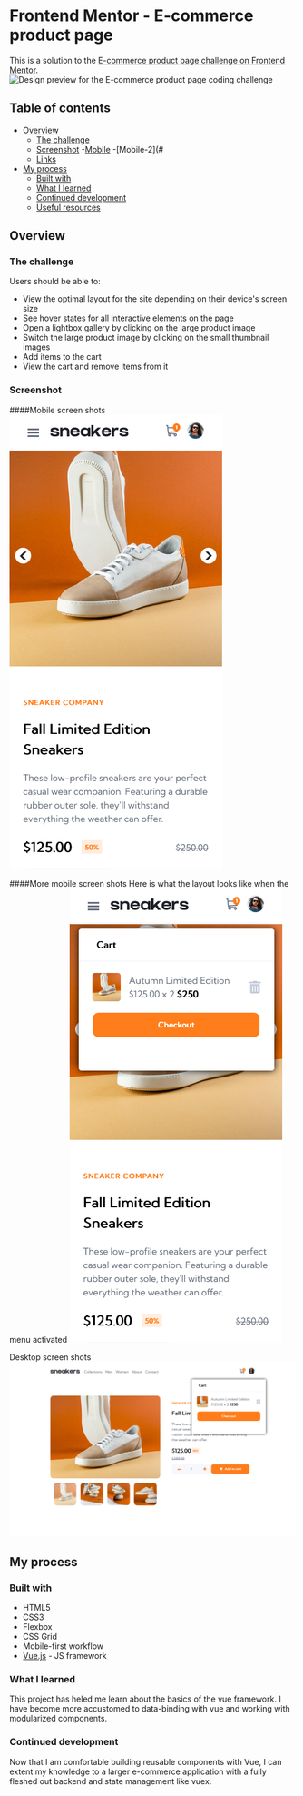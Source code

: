 # Frontend Mentor - E-commerce product page
This is a solution to the [E-commerce product page challenge on Frontend Mentor](https://www.frontendmentor.io/challenges/ecommerce-product-page-UPsZ9MJp6).
![Design preview for the E-commerce product page coding challenge](./assets/design/desktop-preview.jpg)

## Table of contents

- [Overview](#overview)
  - [The challenge](#the-challenge)
  - [Screenshot](#screenshot)
    -[Mobile](#mobile-screen-shots)
    -[Mobile-2](#
  - [Links](#links)
- [My process](#my-process)
  - [Built with](#built-with)
  - [What I learned](#what-i-learned)
  - [Continued development](#continued-development)
  - [Useful resources](#useful-resources)

## Overview

### The challenge

Users should be able to:

- View the optimal layout for the site depending on their device's screen size
- See hover states for all interactive elements on the page
- Open a lightbox gallery by clicking on the large product image
- Switch the large product image by clicking on the small thumbnail images
- Add items to the cart
- View the cart and remove items from it

### Screenshot

####Mobile screen shots
![](./screenshot-mobile-1.png)

####More mobile screen shots
Here is what the layout looks like when the 
menu activated
![](./screenshot-mobile-2.png)

Desktop screen shots
![](./screenshot-desktop.png)

## My process


### Built with

- HTML5 
- CSS3
- Flexbox
- CSS Grid
- Mobile-first workflow
- [Vue.js](https://nextjs.org/) - JS framework

### What I learned

This project has heled me learn about the basics of the vue framework. I have become more accustomed to data-binding with vue and working with modularized components.

### Continued development

Now that I am comfortable building reusable components with Vue, I can extent my knowledge to a larger e-commerce application with a fully fleshed out backend and state management like vuex.


